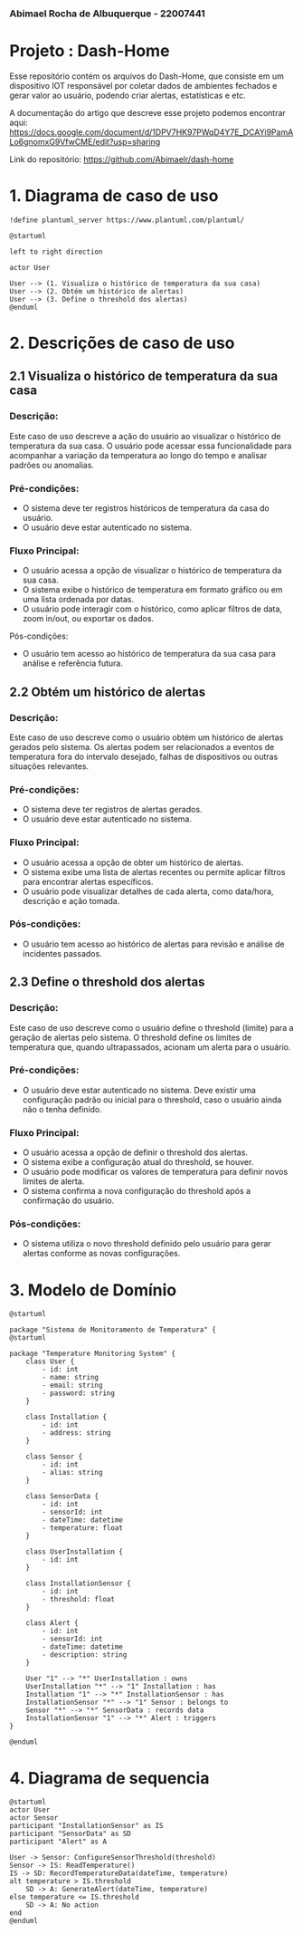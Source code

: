 ### Abimael Rocha de Albuquerque - 22007441
# Projeto : Dash-Home
Esse repositório contém os arquivos do Dash-Home, que consiste em um dispositivo IOT responsável por coletar dados de ambientes fechados e gerar valor ao usuário, podendo criar alertas, estatísticas e etc.

A documentação do artigo que descreve esse projeto podemos encontrar aqui: https://docs.google.com/document/d/1DPV7HK97PWqD4Y7E_DCAYi9PamALo6gnomxG9VfwCME/edit?usp=sharing

Link do repositório: https://github.com/Abimaelr/dash-home

# 1. Diagrama de caso de uso
```plantuml
!define plantuml_server https://www.plantuml.com/plantuml/

@startuml

left to right direction

actor User

User --> (1. Visualiza o histórico de temperatura da sua casa)
User --> (2. Obtém um histórico de alertas)
User --> (3. Define o threshold dos alertas)
@enduml
```

# 2. Descrições de caso de uso

## 2.1 Visualiza o histórico de temperatura da sua casa

### Descrição:
Este caso de uso descreve a ação do usuário ao visualizar o histórico de temperatura da sua casa. O usuário pode acessar essa funcionalidade para acompanhar a variação da temperatura ao longo do tempo e analisar padrões ou anomalias.

### Pré-condições:

- O sistema deve ter registros históricos de temperatura da casa do usuário.
- O usuário deve estar autenticado no sistema.

### Fluxo Principal:

- O usuário acessa a opção de visualizar o histórico de temperatura da sua casa.
- O sistema exibe o histórico de temperatura em formato gráfico ou em uma lista ordenada por datas.
- O usuário pode interagir com o histórico, como aplicar filtros de data, zoom in/out, ou exportar os dados.

Pós-condições:
- O usuário tem acesso ao histórico de temperatura da sua casa para análise e referência futura.

## 2.2 Obtém um histórico de alertas

### Descrição:
Este caso de uso descreve como o usuário obtém um histórico de alertas gerados pelo sistema. Os alertas podem ser relacionados a eventos de temperatura fora do intervalo desejado, falhas de dispositivos ou outras situações relevantes.

### Pré-condições:

- O sistema deve ter registros de alertas gerados.
- O usuário deve estar autenticado no sistema.

### Fluxo Principal:

- O usuário acessa a opção de obter um histórico de alertas.
- O sistema exibe uma lista de alertas recentes ou permite aplicar filtros para encontrar alertas específicos.
- O usuário pode visualizar detalhes de cada alerta, como data/hora, descrição e ação tomada.

### Pós-condições:

- O usuário tem acesso ao histórico de alertas para revisão e análise de incidentes passados.

## 2.3 Define o threshold dos alertas

### Descrição:
Este caso de uso descreve como o usuário define o threshold (limite) para a geração de alertas pelo sistema. O threshold define os limites de temperatura que, quando ultrapassados, acionam um alerta para o usuário.

### Pré-condições:

- O usuário deve estar autenticado no sistema.
Deve existir uma configuração padrão ou inicial para o threshold, caso o usuário ainda não o tenha definido.

### Fluxo Principal:

- O usuário acessa a opção de definir o threshold dos alertas.
- O sistema exibe a configuração atual do threshold, se houver.
- O usuário pode modificar os valores de temperatura para definir novos limites de alerta.
- O sistema confirma a nova configuração do threshold após a confirmação do usuário.

### Pós-condições:

- O sistema utiliza o novo threshold definido pelo usuário para gerar alertas conforme as novas configurações.

# 3. Modelo de Domínio

```plantuml
@startuml

package "Sistema de Monitoramento de Temperatura" {
@startuml

package "Temperature Monitoring System" {
    class User {
        - id: int
        - name: string
        - email: string
        - password: string
    }

    class Installation {
        - id: int
        - address: string
    }

    class Sensor {
        - id: int
        - alias: string
    }

    class SensorData {
        - id: int
        - sensorId: int
        - dateTime: datetime
        - temperature: float
    }

    class UserInstallation {
        - id: int
    }

    class InstallationSensor {
        - id: int
        - threshold: float
    }

    class Alert {
        - id: int
        - sensorId: int
        - dateTime: datetime
        - description: string
    }

    User "1" --> "*" UserInstallation : owns
    UserInstallation "*" --> "1" Installation : has
    Installation "1" --> "*" InstallationSensor : has
    InstallationSensor "*" --> "1" Sensor : belongs to
    Sensor "*" --> "*" SensorData : records data
    InstallationSensor "1" --> "*" Alert : triggers
}

@enduml
```

# 4. Diagrama de sequencia

```plantuml
@startuml
actor User
actor Sensor
participant "InstallationSensor" as IS
participant "SensorData" as SD
participant "Alert" as A

User -> Sensor: ConfigureSensorThreshold(threshold)
Sensor -> IS: ReadTemperature()
IS -> SD: RecordTemperatureData(dateTime, temperature)
alt temperature > IS.threshold
    SD -> A: GenerateAlert(dateTime, temperature)
else temperature <= IS.threshold
    SD -> A: No action
end
@enduml
```

    
